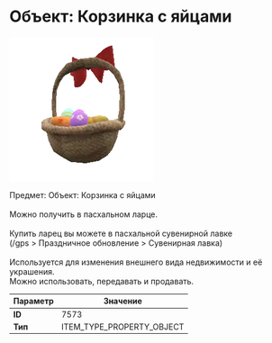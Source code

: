 # Объект: Корзинка с яйцами

![Item Image](../img/7573.webp?raw=true)

Предмет: Объект: Корзинка с яйцами<br><br>Можно получить в пасхальном ларце.<br><br>Купить ларец вы можете в пасхальной сувенирной лавке<br>(/gps > Праздничное обновление > Сувенирная лавка)<br><br>Используется для изменения внешнего вида недвижимости и её украшения.<br>Можно использовать, передавать и продавать.


| Параметр | Значение |
|----------|----------|
| **ID** | 7573 |
| **Тип** | ITEM_TYPE_PROPERTY_OBJECT |

